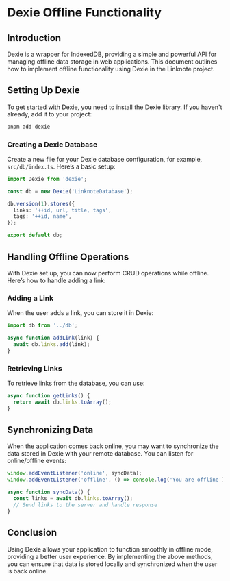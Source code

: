 # Dexie Offline Functionality

## Introduction
Dexie is a wrapper for IndexedDB, providing a simple and powerful API for managing offline data storage in web applications. This document outlines how to implement offline functionality using Dexie in the Linknote project.

## Setting Up Dexie
To get started with Dexie, you need to install the Dexie library. If you haven't already, add it to your project:

```bash
pnpm add dexie
```

### Creating a Dexie Database
Create a new file for your Dexie database configuration, for example, `src/db/index.ts`. Here’s a basic setup:

```typescript
import Dexie from 'dexie';

const db = new Dexie('LinknoteDatabase');

db.version(1).stores({
  links: '++id, url, title, tags',
  tags: '++id, name',
});

export default db;
```

## Handling Offline Operations
With Dexie set up, you can now perform CRUD operations while offline. Here’s how to handle adding a link:

### Adding a Link
When the user adds a link, you can store it in Dexie:

```typescript
import db from '../db';

async function addLink(link) {
  await db.links.add(link);
}
```

### Retrieving Links
To retrieve links from the database, you can use:

```typescript
async function getLinks() {
  return await db.links.toArray();
}
```

## Synchronizing Data
When the application comes back online, you may want to synchronize the data stored in Dexie with your remote database. You can listen for online/offline events:

```typescript
window.addEventListener('online', syncData);
window.addEventListener('offline', () => console.log('You are offline'));

async function syncData() {
  const links = await db.links.toArray();
  // Send links to the server and handle response
}
```

## Conclusion
Using Dexie allows your application to function smoothly in offline mode, providing a better user experience. By implementing the above methods, you can ensure that data is stored locally and synchronized when the user is back online.